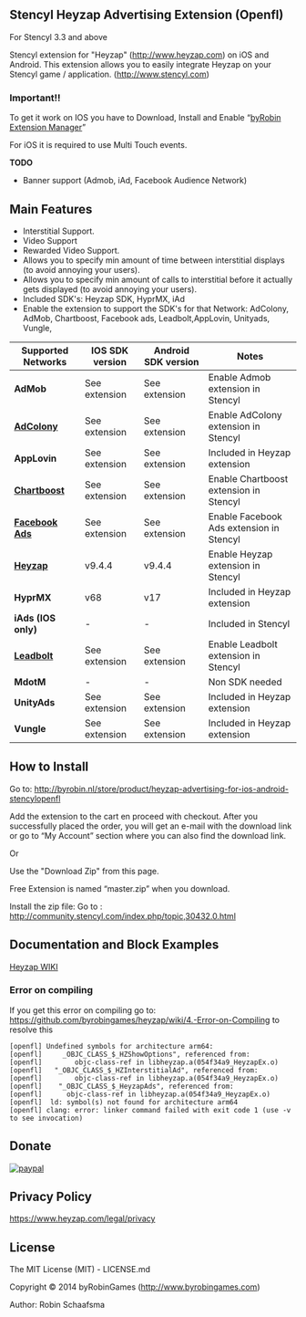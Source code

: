 ## Stencyl Heyzap Advertising Extension (Openfl)

For Stencyl 3.3 and above

Stencyl extension for "Heyzap" (http://www.heyzap.com) on iOS and Android. This extension allows you to easily integrate Heyzap on your Stencyl game / application. (http://www.stencyl.com)

### Important!!

To get it work on IOS you have to Download, Install and Enable “<a href="http://byrobin.nl/store/product/byrobin-extension-manager-stencylopenfl/">byRobin Extension Manager</a>”

For iOS it is required to use Multi Touch events.

**TODO**
- Banner support (Admob, iAd, Facebook Audience Network)


## Main Features

  * Interstitial Support.
  * Video Support
  * Rewarded Video Support.
  * Allows you to specify min amount of time between interstitial displays (to avoid annoying your users).
  * Allows you to specify min amount of calls to interstitial before it actually gets displayed (to avoid annoying your users).
  * Included SDK's: Heyzap SDK, HyprMX, iAd
  * Enable the extension to support the SDK's for that Network: AdColony, AdMob, Chartboost, Facebook ads, Leadbolt,AppLovin, Unityads, Vungle,   

Supported Networks | IOS SDK version | Android SDK version | Notes
--- | --- | --- | ---
**AdMob** | See extension | See extension | Enable Admob extension in Stencyl
[**AdColony**](http://community.stencyl.com/index.php/topic,40370.0.html) | See extension | See extension |  Enable AdColony extension in Stencyl
**AppLovin** | See extension  | See extension | Included in Heyzap extension
[**Chartboost**](http://community.stencyl.com/index.php/topic,25006.0.html) | See extension | See extension | Enable Chartboost extension in Stencyl
[**Facebook Ads**](http://community.stencyl.com/index.php/topic,41144.0.html) | See extension | See extension | Enable Facebook Ads extension in Stencyl
[**Heyzap**](http://community.stencyl.com/index.php/topic,45095.0.html) | v9.4.4  | v9.4.4  | Enable Heyzap extension in Stencyl
**HyprMX** | v68 | v17 | Included in Heyzap extension 
**iAds (IOS only)** | - | - | Included in Stencyl
[**Leadbolt**](http://community.stencyl.com/index.php/topic,45093.0.html) | See extension | See extension |  Enable Leadbolt extension in Stencyl
**MdotM** | - | - | Non SDK needed
**UnityAds** | See extension | See extension | Included in Heyzap extension
**Vungle** | See extension | See extension | Included in Heyzap extension

## How to Install

Go to: http://byrobin.nl/store/product/heyzap-advertising-for-ios-android-stencylopenfl

Add the extension to the cart en proceed with checkout. After you successfully placed the order, you will get an e-mail with the download link or go to “My Account” section where you can also find the download link.

Or

Use the "Download Zip" from this page.

Free Extension is named “master.zip” when you download.

Install the zip file: Go to : http://community.stencyl.com/index.php/topic,30432.0.html

## Documentation and Block Examples
[Heyzap WIKI](https://github.com/byrobingames/heyzap/wiki)

### Error on compiling

If you get this error on compiling go to: https://github.com/byrobingames/heyzap/wiki/4.-Error-on-Compiling to resolve this<br/>

    [openfl] Undefined symbols for architecture arm64:
    [openfl]     _OBJC_CLASS_$_HZShowOptions", referenced from:
    [openfl]        objc-class-ref in libheyzap.a(054f34a9_HeyzapEx.o)
    [openfl]   "_OBJC_CLASS_$_HZInterstitialAd", referenced from:
    [openfl]        objc-class-ref in libheyzap.a(054f34a9_HeyzapEx.o)
    [openfl]    "_OBJC_CLASS_$_HeyzapAds", referenced from:
    [openfl]      objc-class-ref in libheyzap.a(054f34a9_HeyzapEx.o)
    [openfl]  ld: symbol(s) not found for architecture arm64
    [openfl] clang: error: linker command failed with exit code 1 (use -v to see invocation)

## Donate

[![paypal](https://www.paypalobjects.com/en_US/i/btn/btn_donateCC_LG.gif)](https://www.paypal.com/cgi-bin/webscr?cmd=_s-xclick&hosted_button_id=HKLGFCAGKBMFL)<br />

## Privacy Policy

https://www.heyzap.com/legal/privacy

## License

The MIT License (MIT) - LICENSE.md

Copyright © 2014 byRobinGames (http://www.byrobingames.com)

Author: Robin Schaafsma
